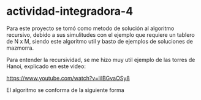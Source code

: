 ﻿# actividad-integradora-4

Para este proyecto se tomó como metodo de solución al algoritmo recursivo, debido a sus simulitudes con el ejemplo que requiere un tablero de N x M, siendo este algoritmo util y basto de ejemplos de soluciones de mazmorra.

Para entender la recursividad, se me hizo muy util ejemplo de las torres de Hanoi, explicado en este video:

https://www.youtube.com/watch?v=lilBGvaOSy8

El algoritmo se conforma de la siguiente forma



